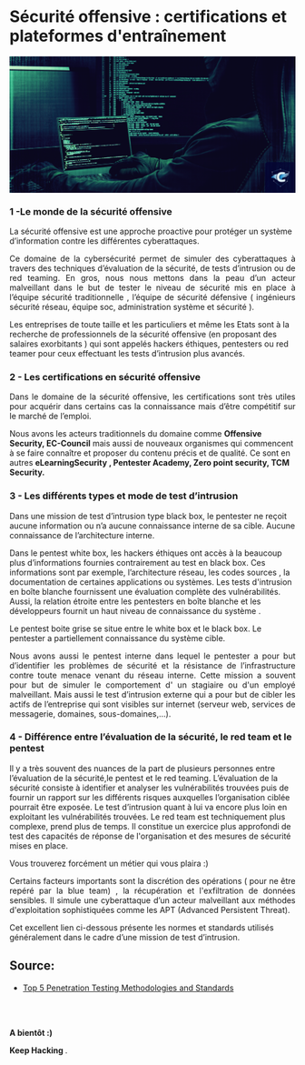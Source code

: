 <p align="center">

<h1>Sécurité offensive : certifications et plateformes d'entraînement</h1>

</p>



<p align="center"> 
<img src="img3-0-CP.png" align="center">
</p>

### 1 -Le monde de la  sécurité offensive

<p align="justify">


La sécurité offensive est une approche proactive pour protéger un système d’information contre les différentes cyberattaques.  
</p>

<p align="justify">
Ce domaine de la cybersécurité permet de simuler des cyberattaques à  travers des techniques d’évaluation de la sécurité, de tests d’intrusion ou de red teaming. En gros,  nous nous mettons dans la peau d’un acteur malveillant dans le but de tester le niveau de sécurité  mis en place à l’équipe sécurité traditionnelle , l’équipe de sécurité défensive  ( ingénieurs sécurité réseau, équipe soc, administration système et sécurité ). 

</p>

<p align="justify">

Les entreprises de toute taille et les particuliers et même les Etats  sont à la recherche de professionnels de la sécurité offensive (en proposant des salaires exorbitants ) qui sont appelés hackers éthiques, pentesters ou red teamer pour ceux effectuant les tests d’intrusion plus avancés.

</p>




### 2 - Les certifications en sécurité offensive


<p align="justify">
Dans le domaine de la sécurité offensive, les  certifications sont très utiles pour acquérir dans certains cas la connaissance  mais d’être compétitif sur le marché de l’emploi.

 </p>


<p align="justify">

Nous avons les acteurs traditionnels du domaine  comme  <strong> Offensive Security, EC-Council</strong> mais aussi de nouveaux organismes qui commencent à se faire connaître et proposer du contenu précis et de qualité. Ce sont en autres <strong>eLearningSecurity , Pentester Academy, Zero point security,  TCM Security.</strong>

 </p>



 <p align="justify">


 </p>


### 3 - Les différents types et mode  de test d’intrusion


<p align="justify">

Dans une mission de test d’intrusion type black box,  le  pentester ne reçoit aucune information ou n’a aucune connaissance interne de sa cible. Aucune connaissance de l’architecture interne.

Dans le pentest white box, les   hackers éthiques ont accès à la beaucoup plus d’informations fournies contrairement au test en black box. Ces informations sont par exemple,  l’architecture réseau, les codes sources ,  la documentation de certaines applications ou systèmes. Les tests d'intrusion en boîte blanche fournissent une évaluation complète des vulnérabilités. Aussi, la relation étroite entre les pentesters en boîte blanche et les développeurs fournit un haut niveau de connaissance du système .

Le pentest boite grise  se situe entre le white box et le black box. Le pentester a partiellement connaissance du système cible. </p>
  
<p align="justify">Nous avons aussi le pentest interne dans lequel le pentester a pour but d’identifier  les problèmes de sécurité et la résistance de l’infrastructure contre toute menace venant du réseau interne. Cette mission a souvent pour but de simuler le comportement d' un stagiaire ou d'un employé malveillant. Mais aussi le  test d’intrusion externe qui a pour but de cibler les actifs de l’entreprise qui sont visibles sur internet (serveur web, services de messagerie, domaines, sous-domaines,...).
</p>


### 4 - Différence entre l’évaluation de la sécurité,  le red team et le pentest


<p align="justify">


Il y a très souvent des nuances de la part de plusieurs personnes entre l’évaluation de la sécurité,le pentest et le red teaming.
L’évaluation de la sécurité consiste à identifier et analyser les  vulnérabilités trouvées puis de fournir un rapport sur les différents risques  auxquelles  l’organisation ciblée pourrait être exposée. Le test d’intrusion quant à lui va encore plus loin en exploitant les vulnérabilités trouvées. Le red team est techniquement plus complexe, prend plus de temps. Il constitue un exercice plus approfondi de test des capacités de réponse de l'organisation et des mesures de sécurité mises en place.


</p>



<p align="justify"> Vous trouverez forcément un métier qui vous plaira :) </p>

<p align="justify"> Certains facteurs  importants sont la discrétion des opérations ( pour ne être repéré par la blue team) , la récupération et l'exfiltration de données sensibles. Il simule une cyberattaque d’un acteur malveillant aux méthodes d'exploitation sophistiquées comme les APT (Advanced Persistent Threat).

</p> Cet excellent lien ci-dessous  présente les normes et standards utilisés  généralement dans le cadre d’une mission de test d’intrusion.


## Source:
- [Top 5 Penetration Testing Methodologies and Standards](https://www.vumetric.com/blog/top-penetration-testing-methodologies/) 

<br/>
<br/>



<p align="justify"> <strong> A bientôt :) </strong>
</p>

<p align="justify"> <strong> Keep Hacking </strong>. 
</p>


